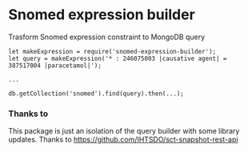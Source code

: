 # Snomed expression builder

Trasform Snomed expression constraint to MongoDB query

```
let makeExpression = require('snomed-expression-builder');
let query = makeExpression('* : 246075003 |causative agent| = 387517004 |paracetamol|');

...

db.getCollection('snomed').find(query).then(...);
```

### Thanks to
This package is just an isolation of the query builder with some library updates. 
Thanks to https://github.com/IHTSDO/sct-snapshot-rest-api
